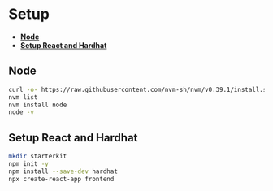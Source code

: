 # **Setup**

<!-- START doctoc generated TOC please keep comment here to allow auto update -->
<!-- DON'T EDIT THIS SECTION, INSTEAD RE-RUN doctoc TO UPDATE -->

- [**Node**](#node)
- [**Setup React and Hardhat**](#setup-react-and-hardhat)

<!-- END doctoc generated TOC please keep comment here to allow auto update -->

## **Node**

```bash
curl -o- https://raw.githubusercontent.com/nvm-sh/nvm/v0.39.1/install.sh | bash
nvm list
nvm install node
node -v
```

## **Setup React and Hardhat**

```bash
mkdir starterkit
npm init -y
npm install --save-dev hardhat
npx create-react-app frontend
```
